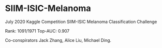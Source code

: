 # SIIM-ISIC-Melanoma
July 2020 Kaggle Competition SIIM-ISIC Melanoma Classification Challenge

Rank: 1091/1971
Top-AUC: 0.907

Co-conspirators Jack Zhang, Alice Liu, Michael Ding.
